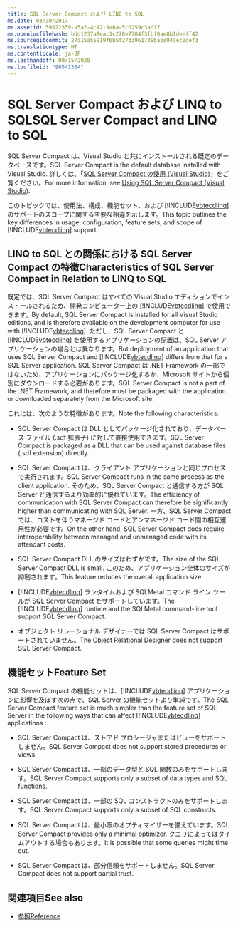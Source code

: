 ```yaml
---
title: SQL Server Compact および LINQ to SQL
ms.date: 03/30/2017
ms.assetid: 59022359-a5a2-4c42-9a6a-5c0259c3ad17
ms.openlocfilehash: bdd1237a8eac1c278e7704f3fbf0ae8b1deeff42
ms.sourcegitcommit: 27a15a55019f6b5f2733961738babe94aec0def3
ms.translationtype: HT
ms.contentlocale: ja-JP
ms.lasthandoff: 09/15/2020
ms.locfileid: "90541364"
---
```

# <a name="sql-server-compact-and-linq-to-sql"></a><span data-ttu-id="1e3be-102">SQL Server Compact および LINQ to SQL</span><span class="sxs-lookup"><span data-stu-id="1e3be-102">SQL Server Compact and LINQ to SQL</span></span>
<span data-ttu-id="1e3be-103">SQL Server Compact は、Visual Studio と共にインストールされる既定のデータベースです。</span><span class="sxs-lookup"><span data-stu-id="1e3be-103">SQL Server Compact is the default database installed with Visual Studio.</span></span> <span data-ttu-id="1e3be-104">詳しくは、「[SQL Server Compact の使用 (Visual Studio)](/previous-versions/visualstudio/visual-studio-2012/aa983321(v=vs.110))」をご覧ください。</span><span class="sxs-lookup"><span data-stu-id="1e3be-104">For more information, see [Using SQL Server Compact (Visual Studio)](/previous-versions/visualstudio/visual-studio-2012/aa983321(v=vs.110)).</span></span>  
  
 <span data-ttu-id="1e3be-105">このトピックでは、使用法、構成、機能セット、および [!INCLUDE[vbtecdlinq](../../../../../../includes/vbtecdlinq-md.md)] のサポートのスコープに関する主要な相違を示します。</span><span class="sxs-lookup"><span data-stu-id="1e3be-105">This topic outlines the key differences in usage, configuration, feature sets, and scope of [!INCLUDE[vbtecdlinq](../../../../../../includes/vbtecdlinq-md.md)] support.</span></span>  
  
## <a name="characteristics-of-sql-server-compact-in-relation-to-linq-to-sql"></a><span data-ttu-id="1e3be-106">LINQ to SQL との関係における SQL Server Compact の特徴</span><span class="sxs-lookup"><span data-stu-id="1e3be-106">Characteristics of SQL Server Compact in Relation to LINQ to SQL</span></span>  
 <span data-ttu-id="1e3be-107">既定では、SQL Server Compact はすべての Visual Studio エディションでインストールされるため、開発コンピューター上の [!INCLUDE[vbtecdlinq](../../../../../../includes/vbtecdlinq-md.md)] で使用できます。</span><span class="sxs-lookup"><span data-stu-id="1e3be-107">By default, SQL Server Compact is installed for all Visual Studio editions, and is therefore available on the development computer for use with [!INCLUDE[vbtecdlinq](../../../../../../includes/vbtecdlinq-md.md)].</span></span> <span data-ttu-id="1e3be-108">ただし、SQL Server Compact と [!INCLUDE[vbtecdlinq](../../../../../../includes/vbtecdlinq-md.md)] を使用するアプリケーションの配置は、SQL Server アプリケーションの場合とは異なります。</span><span class="sxs-lookup"><span data-stu-id="1e3be-108">But deployment of an application that uses SQL Server Compact and [!INCLUDE[vbtecdlinq](../../../../../../includes/vbtecdlinq-md.md)] differs from that for a SQL Server application.</span></span> <span data-ttu-id="1e3be-109">SQL Server Compact は .NET Framework の一部ではないため、アプリケーションにパッケージ化するか、Microsoft サイトから個別にダウンロードする必要があります。</span><span class="sxs-lookup"><span data-stu-id="1e3be-109">SQL Server Compact is not a part of the .NET Framework, and therefore must be packaged with the application or downloaded separately from the Microsoft site.</span></span>  
  
 <span data-ttu-id="1e3be-110">これには、次のような特徴があります。</span><span class="sxs-lookup"><span data-stu-id="1e3be-110">Note the following characteristics:</span></span>  
  
- <span data-ttu-id="1e3be-111">SQL Server Compact は DLL としてパッケージ化されており、データベース ファイル (.sdf 拡張子) に対して直接使用できます。</span><span class="sxs-lookup"><span data-stu-id="1e3be-111">SQL Server Compact is packaged as a DLL that can be used against database files (.sdf extension) directly.</span></span>  
  
- <span data-ttu-id="1e3be-112">SQL Server Compact は、クライアント アプリケーションと同じプロセスで実行されます。</span><span class="sxs-lookup"><span data-stu-id="1e3be-112">SQL Server Compact runs in the same process as the client application.</span></span> <span data-ttu-id="1e3be-113">そのため、SQL Server Compact と通信する方が SQL Server と通信するより効率的に優れています。</span><span class="sxs-lookup"><span data-stu-id="1e3be-113">The efficiency of communication with SQL Server Compact can therefore be significantly higher than communicating with SQL Server.</span></span> <span data-ttu-id="1e3be-114">一方、SQL Server Compact では、コストを伴うマネージド コードとアンマネージド コード間の相互運用性が必要です。</span><span class="sxs-lookup"><span data-stu-id="1e3be-114">On the other hand, SQL Server Compact does require interoperability between managed and unmanaged code with its attendant costs.</span></span>  
  
- <span data-ttu-id="1e3be-115">SQL Server Compact DLL のサイズはわずかです。</span><span class="sxs-lookup"><span data-stu-id="1e3be-115">The size of the SQL Server Compact DLL is small.</span></span> <span data-ttu-id="1e3be-116">このため、アプリケーション全体のサイズが抑制されます。</span><span class="sxs-lookup"><span data-stu-id="1e3be-116">This feature reduces the overall application size.</span></span>  
  
- <span data-ttu-id="1e3be-117">[!INCLUDE[vbtecdlinq](../../../../../../includes/vbtecdlinq-md.md)] ランタイムおよび SQLMetal コマンド ライン ツールが SQL Server Compact をサポートしています。</span><span class="sxs-lookup"><span data-stu-id="1e3be-117">The [!INCLUDE[vbtecdlinq](../../../../../../includes/vbtecdlinq-md.md)] runtime and the SQLMetal command-line tool support SQL Server Compact.</span></span>  
  
- <span data-ttu-id="1e3be-118">オブジェクト リレーショナル デザイナーでは SQL Server Compact はサポートされていません。</span><span class="sxs-lookup"><span data-stu-id="1e3be-118">The Object Relational Designer does not support SQL Server Compact.</span></span>  
  
## <a name="feature-set"></a><span data-ttu-id="1e3be-119">機能セット</span><span class="sxs-lookup"><span data-stu-id="1e3be-119">Feature Set</span></span>  
 <span data-ttu-id="1e3be-120">SQL Server Compact の機能セットは、[!INCLUDE[vbtecdlinq](../../../../../../includes/vbtecdlinq-md.md)] アプリケーションに影響を及ぼす次の点で、SQL Server の機能セットより単純です。</span><span class="sxs-lookup"><span data-stu-id="1e3be-120">The SQL Server Compact feature set is much simpler than the feature set of SQL Server in the following ways that can affect [!INCLUDE[vbtecdlinq](../../../../../../includes/vbtecdlinq-md.md)] applications :</span></span>  
  
- <span data-ttu-id="1e3be-121">SQL Server Compact は、ストアド プロシージャまたはビューをサポートしません。</span><span class="sxs-lookup"><span data-stu-id="1e3be-121">SQL Server Compact does not support stored procedures or views.</span></span>  
  
- <span data-ttu-id="1e3be-122">SQL Server Compact は、一部のデータ型と SQL 関数のみをサポートします。</span><span class="sxs-lookup"><span data-stu-id="1e3be-122">SQL Server Compact supports only a subset of data types and SQL functions.</span></span>  
  
- <span data-ttu-id="1e3be-123">SQL Server Compact は、一部の SQL コンストラクトのみをサポートします。</span><span class="sxs-lookup"><span data-stu-id="1e3be-123">SQL Server Compact supports only a subset of SQL constructs.</span></span>  
  
- <span data-ttu-id="1e3be-124">SQL Server Compact は、最小限のオプティマイザーを備えています。</span><span class="sxs-lookup"><span data-stu-id="1e3be-124">SQL Server Compact provides only a minimal optimizer.</span></span> <span data-ttu-id="1e3be-125">クエリによってはタイムアウトする場合もあります。</span><span class="sxs-lookup"><span data-stu-id="1e3be-125">It is possible that some queries might time out.</span></span>  
  
- <span data-ttu-id="1e3be-126">SQL Server Compact は、部分信頼をサポートしません。</span><span class="sxs-lookup"><span data-stu-id="1e3be-126">SQL Server Compact does not support partial trust.</span></span>  
  
## <a name="see-also"></a><span data-ttu-id="1e3be-127">関連項目</span><span class="sxs-lookup"><span data-stu-id="1e3be-127">See also</span></span>

- [<span data-ttu-id="1e3be-128">参照</span><span class="sxs-lookup"><span data-stu-id="1e3be-128">Reference</span></span>](reference.md)
